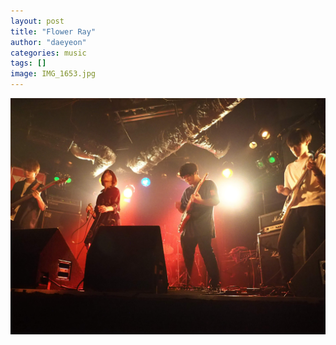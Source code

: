 ```yaml
---
layout: post
title: "Flower Ray"
author: "daeyeon"
categories: music
tags: []
image: IMG_1653.jpg
---
```


![画像](/assets/img/IMG_1653.jpg)
